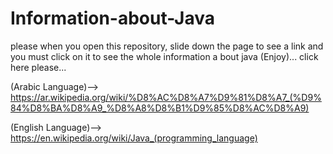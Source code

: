 # Information-about-Java
please when you open this repository, slide down the page to see a link and you must click on it to see the whole information a bout java (Enjoy)...
click here please...

(Arabic Language)-->  https://ar.wikipedia.org/wiki/%D8%AC%D8%A7%D9%81%D8%A7_(%D9%84%D8%BA%D8%A9_%D8%A8%D8%B1%D9%85%D8%AC%D8%A9)

(English Language)-->  https://en.wikipedia.org/wiki/Java_(programming_language)
